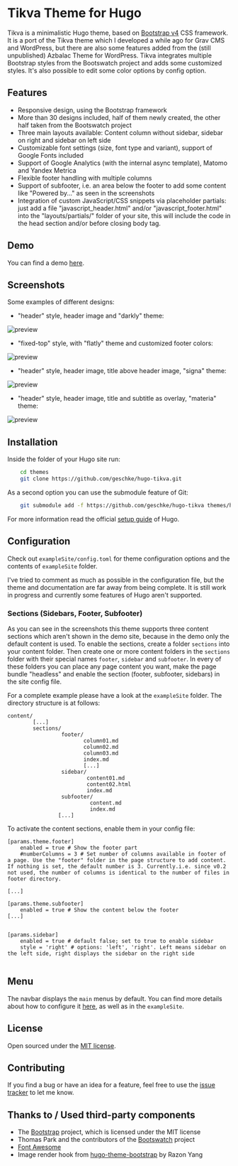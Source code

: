 # Tikva Theme for Hugo

Tikva is a minimalistic Hugo theme, based on [Bootstrap v4](https://getbootstrap.com/) CSS framework.
It is a port of the Tikva theme which I developed a while ago for Grav CMS and WordPress, but there are also some features added from the (still unpublished) Azbalac Theme for WordPress.
Tikva integrates multiple Bootstrap styles from the Bootswatch project and adds some customized styles.
It's also possible to edit some color options by config option.

## Features

* Responsive design, using the Bootstrap framework
* More than 30 designs included, half of them newly created, the other half taken from the Bootswatch project
* Three main layouts available: Content column without sidebar, sidebar on right and sidebar on left side
* Customizable font settings (size, font type and variant), support of Google Fonts included
* Support of Google Analytics (with the internal async template), Matomo and Yandex Metrica
* Flexible footer handling with multiple columns
* Support of subfooter, i.e. an area below the footer to add some content like "Powered by..." as seen in the screenshots
* Integration of custom JavaScript/CSS snippets via placeholder partials: just add a file "javascript_header.html" and/or "javascript_footer.html" into the "layouts/partials/" folder of your site, this will include the code in the head section and/or before closing body tag.

## Demo

You can find a demo [here](https://themes.gohugo.io/theme/hugo-tikva/).

## Screenshots

Some examples of different designs:

* "header" style, header image and "darkly" theme:

![preview](https://raw.githubusercontent.com/geschke/hugo-tikva/master/images/screenshot.png)

* "fixed-top" style, with "flatly" theme and customized footer colors:

![preview](https://raw.githubusercontent.com/geschke/hugo-tikva/master/images/screenshot01.png)

* "header" style, header image, title above header image, "signa" theme:

![preview](https://raw.githubusercontent.com/geschke/hugo-tikva/master/images/screenshot02.png)

* "header" style, header image, title and subtitle as overlay, "materia" theme:

![preview](https://raw.githubusercontent.com/geschke/hugo-tikva/master/images/screenshot03.png)

## Installation

Inside the folder of your Hugo site run:

```bash
    cd themes
    git clone https://github.com/geschke/hugo-tikva.git
```

As a second option you can use the submodule feature of Git:

```bash
    git submodule add -f https://github.com/geschke/hugo-tikva themes/hugo-tikva
```

For more information read the official [setup guide](//gohugo.io/overview/installing/) of Hugo.

## Configuration

Check out `exampleSite/config.toml` for theme configuration options and the contents of `exampleSite` folder.

I've tried to comment as much as possible in the configuration file, but the theme and documentation are far away from being complete. It is still work in progress and currently some features of Hugo aren't supported.

### Sections (Sidebars, Footer, Subfooter)

As you can see in the screenshots this theme supports three content sections which aren't shown in the demo site, because in the demo only the default content is used. To enable the sections, create a folder `sections` into your content folder. Then create one or more content folders in the `sections` folder with their special names `footer`, `sidebar` and `subfooter`. In every of these folders you can place any page content you want, make the page bundle "headless" and enable the section (footer, subfooter, sidebars) in the site config file.

For a complete example please have a look at the `exampleSite` folder. The directory structure is at follows:

```
content/
        [...]
        sections/
                 footer/
                        column01.md
                        column02.md
                        column03.md
                        index.md
                        [...]
                 sidebar/
                         content01.md
                         content02.html
                         index.md
                 subfooter/
                          content.md
                          index.md
                [...]
```

To activate the content sections, enable them in your config file:

```
[params.theme.footer]
    enabled = true # Show the footer part
    #numberColumns = 3 # Set number of columns available in footer of a page. Use the "footer" folder in the page structure to add content. If nothing is set, the default number is 3. Currently.i.e. since v0.2 not used, the number of columns is identical to the number of files in footer directory.
 
[...]

[params.theme.subfooter]
    enabled = true # Show the content below the footer
[...]


[params.sidebar]
    enabled = true # default false; set to true to enable sidebar
    style = 'right' # options: 'left', 'right'. Left means sidebar on the left side, right displays the sidebar on the right side


```

## Menu

The navbar displays the `main` menus by default. You can find more details about how to configure it [here](https://gohugo.io/templates/menu-templates/), as well as in the `exampleSite`.

## License

Open sourced under the [MIT license](./LICENSE.md).

## Contributing

If you find a bug or have an idea for a feature, feel free to use the [issue tracker](https://github.com/geschke/hugo-tikva/issues) to let me know.

## Thanks to / Used third-party components

* The [Bootstrap](https://getbootstrap.com) project, which is licensed under the MIT license
* Thomas Park and the contributors of the [Bootswatch](https://bootswatch.com/) project
* [Font Awesome](https://fontawesome.com/v4.7.0/)
* Image render hook from [hugo-theme-bootstrap](https://github.com/razonyang/hugo-theme-bootstrap) by Razon Yang
